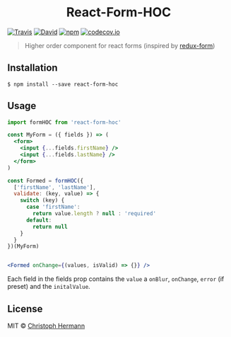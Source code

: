 <h1 align="center">React-Form-HOC</h1>

[![Travis](https://img.shields.io/travis/stoeffel/react-form-hoc.svg?style=flat-square)](https://travis-ci.org/stoeffel/react-form-hoc)
[![David](https://img.shields.io/david/stoeffel/react-form-hoc.svg?style=flat-square)](https://david-dm.org/stoeffel/react-form-hoc)
[![npm](https://img.shields.io/npm/v/react-form-hoc.svg?style=flat-square)](https://www.npmjs.com/package/react-form-hoc)
[![codecov.io](https://codecov.io/github/stoeffel/react-form-hoc/coverage.svg?branch=master)](https://codecov.io/github/stoeffel/react-form-hoc?branch=master)


> Higher order component for react forms (inspired by [redux-form][rf])


## Installation

```
$ npm install --save react-form-hoc
```

## Usage

```jsx
import formHOC from 'react-form-hoc'

const MyForm = ({ fields }) => (
  <form>
    <input {...fields.firstName} />
    <input {...fields.lastName} />
  </form>
)

const Formed = formHOC({
  ['firstName', 'lastName'],
  validate: (key, value) => {
    switch (key) {
      case 'firstName':
        return value.length ? null : 'required'
      default:
        return null
    }
  }
})(MyForm)


<Formed onChange={(values, isValid) => {}} />
```

Each field in the fields prop contains the `value` a `onBlur`, `onChange`, `error` (if preset) and the `initalValue`.

## License

MIT © [Christoph Hermann](http://stoeffel.github.io)

[rf]: https://github.com/erikras/redux-form
